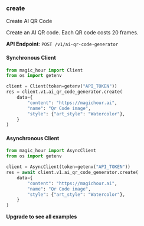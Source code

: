 
### create <a name="create"></a>
Create AI QR Code

Create an AI QR code. Each QR code costs 20 frames.

**API Endpoint**: `POST /v1/ai-qr-code-generator`

#### Synchronous Client

```python
from magic_hour import Client
from os import getenv

client = Client(token=getenv("API_TOKEN"))
res = client.v1.ai_qr_code_generator.create(
    data={
        "content": "https://magichour.ai",
        "name": "Qr Code image",
        "style": {"art_style": "Watercolor"},
    }
)
```

#### Asynchronous Client

```python
from magic_hour import AsyncClient
from os import getenv

client = AsyncClient(token=getenv("API_TOKEN"))
res = await client.v1.ai_qr_code_generator.create(
    data={
        "content": "https://magichour.ai",
        "name": "Qr Code image",
        "style": {"art_style": "Watercolor"},
    }
)
```

**Upgrade to see all examples**
